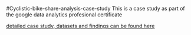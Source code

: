 #Cyclistic-bike-share-analysis-case-study
This is a case study as part of the google data analytics profesional certificate

[detailed case study, datasets and findings can be found here](https://www.kaggle.com/lissiyasantony/cyclistic-bike-share-analysis-case-study)
